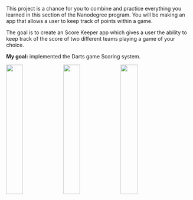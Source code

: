 This project is a chance for you to combine and practice everything you learned in this section of the Nanodegree program. You will be making an app that allows a user to keep track of points within a game.

The goal is to create an Score Keeper app which gives a user the ability to keep track of the score of two different teams playing a game of your choice. 

**My goal:** implemented the Darts game Scoring system.

<img src="https://github.com/MargaritaOstrovskaia/AndroidBasics---ScoreKeeper/blob/master/screenshots/screen1.png" height="30%" width="30%"> <img src="https://github.com/MargaritaOstrovskaia/AndroidBasics---ScoreKeeper/blob/master/screenshots/screen2.png" height="30%" width="30%"> <img src="https://github.com/MargaritaOstrovskaia/AndroidBasics---ScoreKeeper/blob/master/screenshots/screen3.png" height="30%" width="30%">
